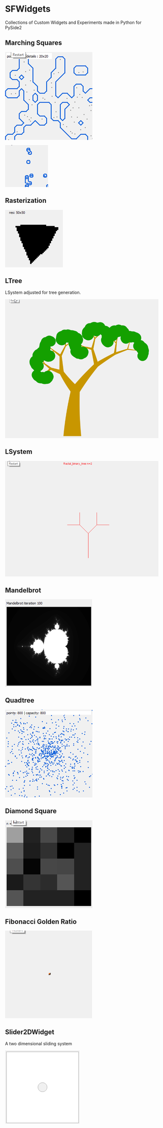 # SFWidgets

Collections of Custom Widgets and Experiments made in Python for PySide2


## Marching Squares

![alt text](images/marchingsquares.gif "Marching Squares")

![alt text](images/marchingsquares_particles.gif "Marching Squares Particles")

## Rasterization

![alt text](images/rasterization.gif "Rasterization")

## LTree

LSystem adjusted for tree generation.

![alt text](images/ltree.gif "ltree")

## LSystem

![alt text](images/lsystem.gif "LSystem")

## Mandelbrot

![alt text](images/mandelbrot.gif "Mandelbrot")

## Quadtree

![alt text](images/quadtree.gif "Quadtree")

## Diamond Square

![alt text](images/diamondsquare.gif "Diamond Square")

## Fibonacci Golden Ratio

![alt text](images/fibonacci_golden_ratio.gif "Fobnacci Golden Ratio")

## Slider2DWidget

A two dimensional sliding system

![alt text](images/slider2d.gif "Slider2DWidget")


